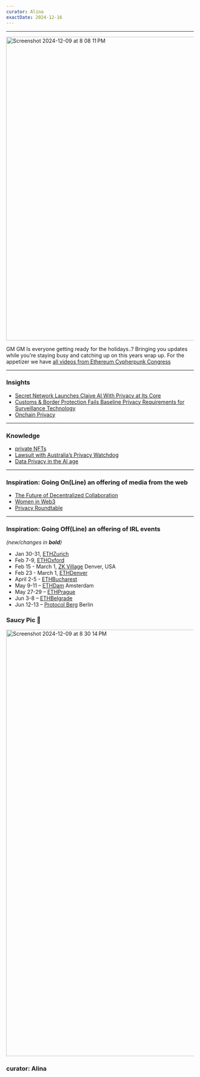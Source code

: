 ```yaml
---
curator: Alina
exactDate: 2024-12-16
---
```


<!--
### Insights

### Knowledge

### Inspiration

### Inspiration: Going On(Line) an offering of media from the web

### Inspiration: Going Off(Line) an offering of IRL events 

### Explorer 

### Saucy Quote
-->

---

<img width="814" alt="Screenshot 2024-12-09 at 8 08 11 PM" src="https://github.com/user-attachments/assets/29991435-98a8-4f85-a5c8-72fa4b1dd145">


GM GM 
Is everyone getting ready for the holidays..? 
Bringing you updates while you’re staying busy and catching up on this years wrap up.
For the appetizer we have [all videos from Ethereum Cypherpunk Congress](https://www.youtube.com/watch?v=J4RlaZT1D9U&list=PLSsVHWrO8Yh2FBmQ3JwauylmYI4F6z5Q3)

---

### Insights
- [Secret Network Launches Claive AI With Privacy at Its Core](https://news.bitcoin.com/secret-network-launches-claive-ai-with-privacy-at-its-core/)
- [Customs & Border Protection Fails Baseline Privacy Requirements for Surveillance Technology](https://www.eff.org/deeplinks/2024/12/customs-border-protection-fails-baseline-privacy-requirements-surveillance)
- [Onchain Privacy](https://oasisprotocol.org/blog/onchain-privacy)

---

### Knowledge
- [private NFTs](https://www.aleo.org/post/building-private-nfts-leo/)
- [Lawsuit with Australia’s Privacy Watchdog](https://www.firstpost.com/tech/meta-settles-cambridge-analytica-lawsuit-with-australias-privacy-watchdog-to-pay-50-million-13845172.html) 
- [Data Privacy in the AI age](https://insideainews.com/2024/12/16/ai-expert-more-must-be-done-to-protect-data-privacy-in-the-ai-age/)


---

### Inspiration: Going On(Line) an offering of media from the web
- [The Future of Decentralized Collaboration](https://www.youtube.com/watch?v=QBCtXM4QGJY) 
- [Women in Web3](https://www.youtube.com/watch?v=ttP1J9u8GhE)
- [Privacy Roundtable](https://x.com/firoorg/status/1869380929896194489?s=46)

---

### Inspiration: Going Off(Line) an offering of IRL events 
*(new/changes in **bold**)*

* Jan 30-31, [ETHZurich](https://ethereumzuri.ch/)
* Feb 7-9, [ETHOxford](https://ethoxford.io/)
* Feb 15 - March 1, [ZK Village](https://www.zklab.systems/zk-village) Denver, USA
* Feb 23 - March 1, [ETHDenver](https://www.ethdenver.com/)
* April 2-5 - [ETHBucharest](https://x.com/ethbucharest_?s=21)
* May 9-11 – [ETHDam](https://www.ethdam.com/) Amsterdam
* May 27-29 – [ETHPrague](https://ethprague.com/)
* Jun 3-8 – [ETHBelgrade](https://ethbelgrade.rs/)
* Jun 12-13 – [Protocol Berg](https://protocol.berlin/) Berlin


### Saucy Pic 🥫
<img width="1143" alt="Screenshot 2024-12-09 at 8 30 14 PM" src="https://github.com/user-attachments/assets/09992f0d-3e9d-40e3-9845-2059261460f1">




### curator: Alina
